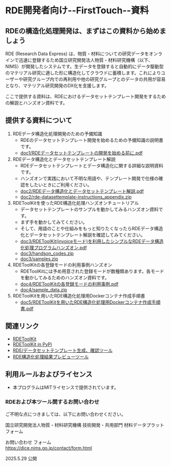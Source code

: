 # RDE開発者向け--FirstTouch--資料

## RDEの構造化処理開発は、まずはこの資料から始めましょう

RDE (Research Data Express) は、物質・材料についての研究データをオンラインで迅速に登録するため国立研究開発法人物質・材料研究機構（以下、NIMS）が開発したシステムです。生データを登録すると自動的にデータ駆動型のマテリアル研究に適した形に構造化してクラウドに蓄積します。これによりユーザーや研究グループ内での再利用や他の研究グループとのデータの共用が容易となり、マテリアル研究開発のDX化を支援します。

ここで提供する資料は、RDEにおけるデータセットテンプレート開発をするための解説とハンズオン資料です。

## 提供する資料について

1. RDEデータ構造化処理開発のための予備知識
    - RDEのデータセットテンプレート開発を始めるための予備知識の説明書です。
    - [doc1/RDEデータセットテンプレートの開発を始める前に.pdf](doc1/RDEデータセットテンプレートの開発を始める前に.pdf)
2. RDEデータ構造化とデータセットテンプレート解説
    -   RDEデータセットテンプレートとデータ構造化に関する詳細な説明資料です。
    -   ハンズオンで実践において不明な用語や、テンプレート開発で仕様の確認をしたいときにご利用ください。
    -   [doc2/RDEデータ構造化とデータセットテンプレート解説.pdf](doc2/RDEデータ構造化とデータセットテンプレート解説.pdf)
    -   [doc2/rde-datasettemplate-instructions_appendix.zip](doc2/rde-datasettemplate-instructions_appendix.zip)
3. RDEToolKitを使ったRDE構造化処理ハンズオンチュートリアル
    - データセットテンプレートのサンプルを動かしてみるハンズオン資料です。
    - まず手を動かしてみてください。
    - そして、用語のことや仕組みをもっと知りたくなったらRDEデータ構造化とデータセットテンプレート解説を確認してみてください。
    - [doc3/RDEToolKit(invoiceモード)を利用したシンプルなRDEデータ構造化処理プログラムハンズオン.pdf](doc3/RDEToolKit%28invoiceモード%29を利用したシンプルなRDEデータ構造化処理プログラムハンズオン%20.pdf)
    - [doc3/handson_codes.zip](doc3/handson_codes.zip)
    - [doc3/samples.zip](doc3/samples.zip)
4. RDEToolKitの各登録モードの利用事例ハンズオン
    - RDEToolKitには予め用意された登録モードが数種類あります。各モードを動かしてみるためのハンズオン資料です。
    - [doc4/RDEToolKitの各登録モードの利用事例.pdf](doc4/RDEToolKitの各登録モードの利用事例.pdf)
    - [doc4/sample_data.zip](doc4/sample_data.zip)
5. RDEToolKitを用いたRDE構造化処理用Dockerコンテナ作成手順書
    - [doc5/RDEToolKitを用いたRDE構造化処理用Dockerコンテナ作成手順書.pdf](doc5/RDEToolKitを用いたRDE構造化処理用Dockerコンテナ作成手順書.pdf)

## 関連リンク
- [RDEToolKit](https://github.com/nims-mdpf/rdetoolkit)
- [RDEToolKit in PyPi](https://pypi.org/project/rdetoolkit/)
- [RDE/データセットテンプレート生成、確認ツール](https://github.com/nims-mdpf/RDE_datasettemplate-schemafile-make-tool)
- [RDE構造化処理結果プレビューツール](https://github.com/nims-mdpf/RDE_structured-result-preview-tool)
## 利用ルールおよびライセンス
 
* 本プログラムはMITライセンスで提供されています。


### RDEおよび本ツール関するお問い合わせ

ご不明な点につきましては、以下にお問い合わせください。

国立研究開発法人物質・材料研究機構
技術開発・共用部門 材料データプラットフォーム

お問い合わせ フォーム<br>
https://dice.nims.go.jp/contact/form.html

2025.5.29 公開